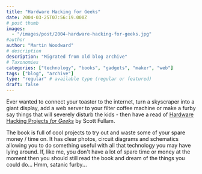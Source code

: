 ```yaml
---
title: "Hardware Hacking for Geeks"
date: 2004-03-25T07:56:19.000Z
# post thumb
images:
  - "/images/post/2004-hardware-hacking-for-geeks.jpg"
#author
author: "Martin Woodward"
# description
description: "Migrated from old blog archive"
# Taxonomies
categories: ["technology", "books", "gadgets", "maker", "web"]
tags: ["blog", "archive"]
type: "regular" # available type (regular or featured)
draft: false
---
```


Ever wanted to connect your toaster to the internet, turn a skyscraper into a giant display, add a web server to your filter coffee machine or make a furby say things that will severely disturb the kids - then have a read of [Hardware Hacking Projects _for Geeks_](http://www.amazon.co.uk/exec/obidos/ASIN/0596003145/woodwardwebcom) by Scott Fullam.

The book is full of cool projects to try out and waste some of your spare money / time on. It has clear photos, circuit diagrams and schematics allowing you to do something useful with all that technology you may have lying around. If, like me, you don't have a lot of spare time or money at the moment then you should still read the book and dream of the things you could do... Hmm, satanic furby...
